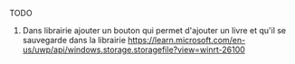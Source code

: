 TODO  
1. Dans librairie ajouter un bouton qui permet d'ajouter un livre et qu'il se sauvegarde dans la librairie  https://learn.microsoft.com/en-us/uwp/api/windows.storage.storagefile?view=winrt-26100
